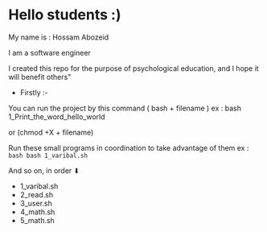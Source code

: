 
# Hello students :)


My name is : Hossam Abozeid  

I am a software engineer 

I created this repo for the purpose of psychological education, and I hope it will benefit others"

- Firstly :-

You can run the project by this command ( bash + filename )
ex : bash 1_Print_the_word_hello_world

or 
(chmod +X + filename)  


Run these small programs in coordination to take advantage of them
ex :``` bash bash 1_varibal.sh```


And so on, in order ⬇
- 1_varibal.sh
- 2_read.sh
- 3_user.sh
- 4_math.sh
- 5_math.sh

